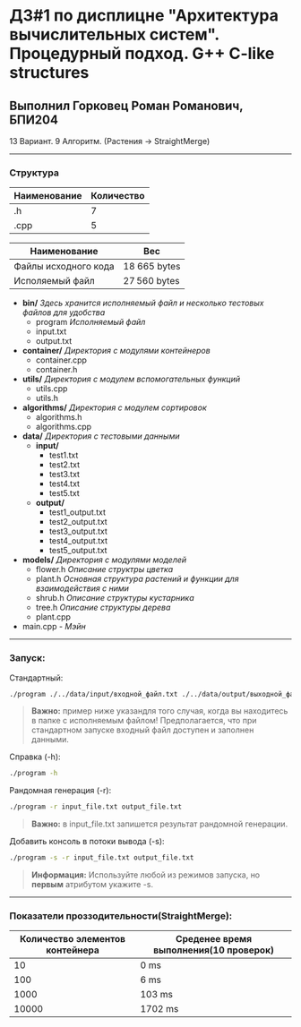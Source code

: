 # ДЗ#1 по дисплицне "Архитектура вычислительных систем". Процедурный подход. G++ C-like structures
## Выполнил Горковец Роман Романович, БПИ204 
 13 Вариант. 9 Алгоритм. (Растения -> StraightMerge)
***
### Структура

Наименование | Количество
----- | -----
.h | 7
.cpp | 5

Наименование | Вес
----- | -----
Файлы исходного кода | 18 665 bytes
Исполяемый файл | 27 560 bytes

 * **bin/** _Здесь хранится исполняемый файл и несколько тестовых файлов для удобства_
    * program _Исполняемый файл_
    * input.txt 
    * output.txt 
 * **container/** _Директория с модулями контейнеров_
   * container.cpp
   * container.h
 * **utils/** _Директория с модулем вспомогательных функций_
   * utils.cpp
   * utils.h
 * **algorithms/** _Директория с модулем сортировок_
    * algorithms.h
    * algorithms.cpp
 * **data/** _Директория с тестовыми данными_
    * **input/**
        * test1.txt
        * test2.txt
        * test3.txt
        * test4.txt
        * test5.txt
    * **output/**
        * test1_output.txt
        * test2_output.txt
        * test3_output.txt
        * test4_output.txt
        * test5_output.txt
 * **models/** _Директория с модулями моделей_
    * flower.h _Описание структры цветка_
    * plant.h _Основная структура растений и функции для взаимодействия с ними_
    * shrub.h _Описание структуры кустарника_
    * tree.h _Описание структуры дерева_
    * plant.cpp
 * main.cpp - _Мэйн_
***
### Запуск:
Стандартный:
```sh
./program ./../data/input/входной_файл.txt ./../data/output/выходной_файл.txt
```
> **Важно:** пример ниже указандля того случая, когда вы находитесь в папке с исполняемым файлом!
Предполагается, что при стандартном запуске входный файл доступен и заполнен данными.

Справка (-h):
```sh
./program -h
```

Рандомная генерация (-r):
```sh
./program -r input_file.txt output_file.txt
```
> **Важно:** в input_file.txt запишется результат рандомной генерации.

Добавить консоль в потоки вывода (-s):
```sh
./program -s -r input_file.txt output_file.txt
```
> **Информация:** Используйте любой из режимов запуска, но **первым** атрибутом укажите -s.
---
### Показатели проззодительности(**StraightMerge**):
Количество элементов контейнера | Среденее время выполнения(10 проверок)
----- | ---
10 | 0 ms
100 | 6 ms
1000 | 103 ms
10000 | 1702 ms
